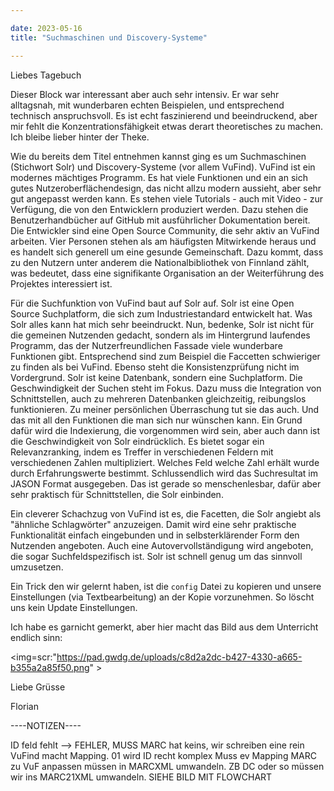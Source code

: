 ```yaml
---

date: 2023-05-16
title: "Suchmaschinen und Discovery-Systeme"

---
```


Liebes Tagebuch

Dieser Block war interessant aber auch sehr intensiv.
Er war sehr alltagsnah, mit wunderbaren echten Beispielen, und entsprechend technisch anspruchsvoll.
Es ist echt faszinierend und beeindruckend, aber mir fehlt die Konzentrationsfähigkeit etwas derart theoretisches zu machen.
Ich bleibe lieber hinter der Theke.

Wie du bereits dem Titel entnehmen kannst ging es um Suchmaschinen (Stichwort Solr) und Discovery-Systeme (vor allem VuFind).
VuFind ist ein modernes mächtiges Programm.
Es hat viele Funktionen und ein an sich gutes Nutzeroberflächendesign, das nicht allzu modern aussieht, aber sehr gut angepasst werden kann.
Es stehen viele Tutorials - auch mit Video - zur Verfügung, die von den Entwicklern produziert werden.
Dazu stehen die Benutzerhandbücher auf GitHub mit ausführlicher Dokumentation bereit.
Die Entwickler sind eine Open Source Community, die sehr aktiv an VuFind arbeiten.
Vier Personen stehen als am häufigsten Mitwirkende heraus und es handelt sich generell um eine gesunde Gemeinschaft.
Dazu kommt, dass zu den Nutzern unter anderem die Nationalbibliothek von Finnland zählt, was bedeutet, dass eine signifikante Organisation an der Weiterführung des Projektes interessiert ist.

Für die Suchfunktion von VuFind baut auf Solr auf.
Solr ist eine Open Source Suchplatform, die sich zum Industriestandard entwickelt hat.
Was Solr alles kann hat mich sehr beeindruckt.
Nun, bedenke, Solr ist nicht für die gemeinen Nutzenden gedacht, sondern als im Hintergrund laufendes Programm, das der Nutzerfreundlichen Fassade viele wunderbare Funktionen gibt.
Entsprechend sind zum Beispiel die Faccetten schwieriger zu finden als bei VuFind.
Ebenso steht die Konsistenzprüfung nicht im Vordergrund. 
Solr ist keine Datenbank, sondern eine Suchplatform.
Die Geschwindigkeit der Suchen steht im Fokus.
Dazu muss die Integration von Schnittstellen, auch zu mehreren Datenbanken gleichzeitig, reibungslos funktionieren.
Zu meiner persönlichen Überraschung tut sie das auch.
Und das mit all den Funktionen die man sich nur wünschen kann.
Ein Grund dafür wird die Indexierung, die vorgenommen wird sein, aber auch dann ist die Geschwindigkeit von Solr eindrücklich.
Es bietet sogar ein Relevanzranking, indem es Treffer in verschiedenen Feldern mit verschiedenen Zahlen multipliziert.
Welches Feld welche Zahl erhält wurde durch Erfahrungswerte bestimmt.
Schlussendlich wird das Suchresultat im JASON Format ausgegeben.
Das ist gerade so menschenlesbar, dafür aber sehr praktisch für Schnittstellen, die Solr einbinden.

Ein cleverer Schachzug von VuFind ist es, die Facetten, die Solr angiebt als "ähnliche Schlagwörter" anzuzeigen.
Damit wird eine sehr praktische Funktionalität einfach eingebunden und in selbsterklärender Form den Nutzenden angeboten.
Auch eine Autovervollständigung wird angeboten, die sogar Suchfeldspezifisch ist.
Solr ist schnell genug um das sinnvoll umzusetzen.

Ein Trick den wir gelernt haben, ist die ``config`` Datei zu kopieren und unsere Einstellungen (via Textbearbeitung) an der Kopie vorzunehmen.
So löscht uns kein Update Einstellungen.

Ich habe es garnicht gemerkt, aber hier macht das Bild aus dem Unterricht endlich sinn:

<img=scr:"https://pad.gwdg.de/uploads/c8d2a2dc-b427-4330-a665-b355a2a85f50.png" \>



Liebe Grüsse

Florian

----NOTIZEN----

ID feld fehlt --> FEHLER, MUSS
MARC hat keins, wir schreiben eine rein
VuFind macht Mapping. 01 wird ID
recht komplex
Muss ev Mapping MARC zu VuF anpassen
müssen in MARCXML umwandeln. ZB DC oder so müssen wir ins MARC21XML umwandeln. SIEHE BILD MIT FLOWCHART
